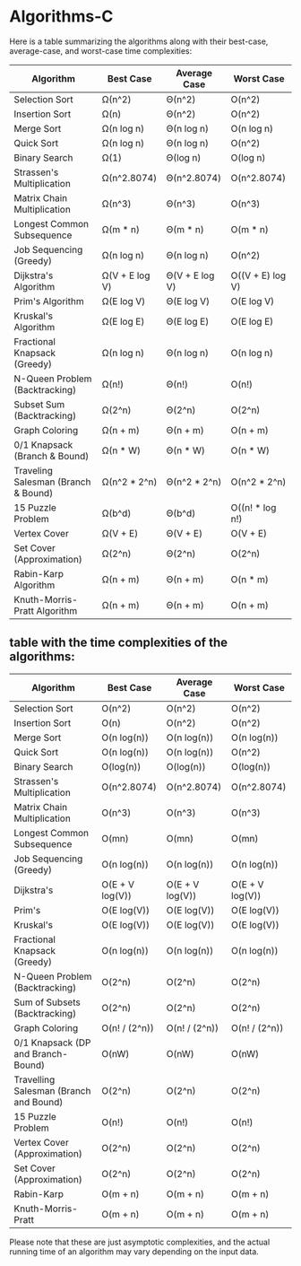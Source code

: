 # Algorithms-C
Here is a table summarizing the algorithms along with their best-case, average-case, and worst-case time complexities:

| Algorithm                   | Best Case         | Average Case         | Worst Case             |
|-----------------------------|------------------|----------------------|------------------------|
| Selection Sort              | Ω(n^2)           | Θ(n^2)               | O(n^2)                 |
| Insertion Sort              | Ω(n)             | Θ(n^2)               | O(n^2)                 |
| Merge Sort                  | Ω(n log n)       | Θ(n log n)           | O(n log n)             |
| Quick Sort                  | Ω(n log n)       | Θ(n log n)           | O(n^2)                 |
| Binary Search               | Ω(1)             | Θ(log n)             | O(log n)               |
| Strassen's Multiplication   | Ω(n^2.8074)      | Θ(n^2.8074)          | O(n^2.8074)            |
| Matrix Chain Multiplication | Ω(n^3)           | Θ(n^3)               | O(n^3)                 |
| Longest Common Subsequence  | Ω(m * n)         | Θ(m * n)             | O(m * n)               |
| Job Sequencing (Greedy)     | Ω(n log n)       | Θ(n log n)           | O(n^2)                 |
| Dijkstra's Algorithm        | Ω(V + E log V)   | Θ(V + E log V)       | O((V + E) log V)       |
| Prim's Algorithm            | Ω(E log V)       | Θ(E log V)           | O(E log V)             |
| Kruskal's Algorithm         | Ω(E log E)       | Θ(E log E)           | O(E log E)             |
| Fractional Knapsack (Greedy)| Ω(n log n)       | Θ(n log n)           | O(n log n)             |
| N-Queen Problem (Backtracking) | Ω(n!)         | Θ(n!)                | O(n!)                  |
| Subset Sum (Backtracking)   | Ω(2^n)           | Θ(2^n)               | O(2^n)                 |
| Graph Coloring              | Ω(n + m)         | Θ(n + m)             | O(n + m)               |
| 0/1 Knapsack (Branch & Bound) | Ω(n * W)       | Θ(n * W)             | O(n * W)               |
| Traveling Salesman (Branch & Bound) | Ω(n^2 * 2^n) | Θ(n^2 * 2^n)     | O(n^2 * 2^n)           |
| 15 Puzzle Problem           | Ω(b^d)           | Θ(b^d)               | O((n! * log n!)        |
| Vertex Cover                | Ω(V + E)         | Θ(V + E)             | O(V + E)               |
| Set Cover (Approximation)   | Ω(2^n)           | Θ(2^n)               | O(2^n)                 |
| Rabin-Karp Algorithm        | Ω(n + m)         | Θ(n + m)             | O(n * m)               |
| Knuth-Morris-Pratt Algorithm| Ω(n + m)         | Θ(n + m)             | O(n + m)               |

## table with the time complexities of the algorithms:

| Algorithm | Best Case | Average Case | Worst Case |
|---|---|---|---|
| Selection Sort | O(n^2) | O(n^2) | O(n^2) |
| Insertion Sort | O(n) | O(n^2) | O(n^2) |
| Merge Sort | O(n log(n)) | O(n log(n)) | O(n log(n)) |
| Quick Sort | O(n log(n)) | O(n log(n)) | O(n^2) |
| Binary Search | O(log(n)) | O(log(n)) | O(log(n)) |
| Strassen's Multiplication | O(n^2.8074) | O(n^2.8074) | O(n^2.8074) |
| Matrix Chain Multiplication | O(n^3) | O(n^3) | O(n^3) |
| Longest Common Subsequence | O(mn) | O(mn) | O(mn) |
| Job Sequencing (Greedy) | O(n log(n)) | O(n log(n)) | O(n log(n)) |
| Dijkstra's | O(E + V log(V)) | O(E + V log(V)) | O(E + V log(V)) |
| Prim's | O(E log(V)) | O(E log(V)) | O(E log(V)) |
| Kruskal's | O(E log(V)) | O(E log(V)) | O(E log(V)) |
| Fractional Knapsack (Greedy) | O(n log(n)) | O(n log(n)) | O(n log(n)) |
| N-Queen Problem (Backtracking) | O(2^n) | O(2^n) | O(2^n) |
| Sum of Subsets (Backtracking) | O(2^n) | O(2^n) | O(2^n) |
| Graph Coloring | O(n! / (2^n)) | O(n! / (2^n)) | O(n! / (2^n)) |
| 0/1 Knapsack (DP and Branch-Bound) | O(nW) | O(nW) | O(nW) |
| Travelling Salesman (Branch and Bound) | O(2^n) | O(2^n) | O(2^n) |
| 15 Puzzle Problem | O(n!) | O(n!) | O(n!) |
| Vertex Cover (Approximation) | O(2^n) | O(2^n) | O(2^n) |
| Set Cover (Approximation) | O(2^n) | O(2^n) | O(2^n) |
| Rabin-Karp | O(m + n) | O(m + n) | O(m + n) |
| Knuth-Morris-Pratt | O(m + n) | O(m + n) | O(m + n) |

Please note that these are just asymptotic complexities, and the actual running time of an algorithm may vary depending on the input data.
